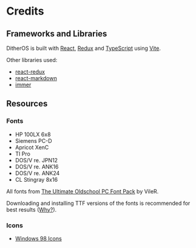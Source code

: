# Credits

## Frameworks and Libraries

DitherOS is built with [React](https://reactjs.org/), [Redux](https://redux.js.org/) and [TypeScript](https://www.typescriptlang.org/) using [Vite](https://vitejs.dev/).

Other libraries used:

* [react-redux](https://react-redux.js.org/)
* [react-markdown](https://github.com/remarkjs/react-markdown)
* [immer](https://immerjs.github.io/immer/)

## Resources

### Fonts

* HP 100LX 6x8
* Siemens PC-D
* Apricot XenC
* TI Pro
* DOS/V re. JPN12
* DOS/V re. ANK16
* DOS/V re. ANK24
* CL Stingray 8x16

All fonts from [The Ultimate Oldschool PC Font Pack](https://int10h.org/oldschool-pc-fonts/) by VileR.

Downloading and installing TTF versions of the fonts is recommended for best results ([Why?](help/how/font)).

### Icons

* [Windows 98 Icons](https://win98icons.alexmeub.com/)
